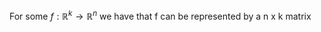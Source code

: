 For some $f: \mathbb{R}^k \rightarrow \mathbb{R}^n$ we have that f can be represented by a n x k matrix